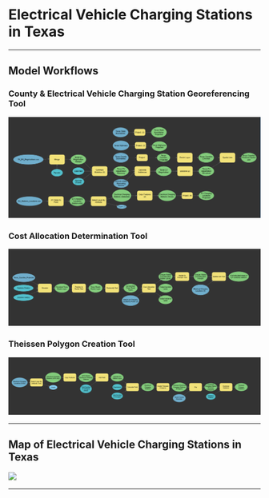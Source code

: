 <h1>Electrical Vehicle Charging Stations in Texas</h1>

---
<h2> Model Workflows</h2>

<h3>County & Electrical Vehicle Charging Station Georeferencing Tool</h3>
<img src="Images/Texas_Counties_EV_Tool.PNG"/>

<h3>Cost Allocation Determination Tool</h3>
<img src="Images/Cost_Allocation_Tool.PNG"/>

<h3>Theissen Polygon Creation Tool</h3>
<img src="Images/Theissen_Polygon_Tool.PNG"/>

---
<h2>Map of Electrical Vehicle Charging Stations in Texas</h2>
<img src="Images/Texas EV System.jpg"/>

---
